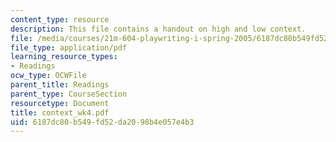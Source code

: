 ```yaml
---
content_type: resource
description: This file contains a handout on high and low context.
file: /media/courses/21m-604-playwriting-i-spring-2005/6187dc80b549fd52da2098b4e057e4b3_context_wk4.pdf
file_type: application/pdf
learning_resource_types:
- Readings
ocw_type: OCWFile
parent_title: Readings
parent_type: CourseSection
resourcetype: Document
title: context_wk4.pdf
uid: 6187dc80-b549-fd52-da20-98b4e057e4b3
---
```

